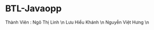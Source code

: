 # BTL-Javaopp

Thành Viên :  Ngô Thị Linh \n
              Lưu Hiểu Khánh \n
              Nguyễn Việt Hưng \n
              
